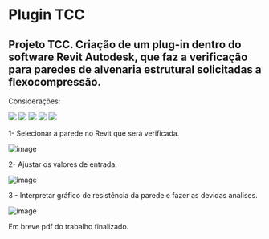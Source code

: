 # Plugin TCC 
## Projeto TCC. Criação de um plug-in dentro do software Revit Autodesk, que faz a verificação para paredes de alvenaria estrutural solicitadas a flexocompressão.

Considerações:

<img src="https://latex.codecogs.com/svg.latex?Prd\;{\geq}\;Pd\"/>
<img src="https://latex.codecogs.com/svg.latex?Mrd\;{\geq}\;Md\"/>

<img src="https://latex.codecogs.com/svg.latex?Prd=\;C-\sum\limits_{}^{}ti"/>
<img src="https://latex.codecogs.com/svg.latex?Mrd=\;C*(\frac{l}{2}-\frac{0.8x}{2})+\sum\limits_{}^{}[Ti*(di-\frac{l}{2})"/>

<img src="https://latex.codecogs.com/svg.latex?C=\;0,8*b*x*k*Fd"/>



1- Selecionar a parede no Revit que será verificada.


![image](https://user-images.githubusercontent.com/51210094/151546030-f0089463-d6ed-4df5-9678-14b91e08e82b.png)


2- Ajustar os valores de entrada.

![image](https://user-images.githubusercontent.com/51210094/151546296-42213f98-4159-4606-a699-af4c0c190fe1.png)


3 - Interpretar gráfico de resistência da parede e fazer as devidas analises.

![image](https://user-images.githubusercontent.com/51210094/151545992-1bba0863-484b-4556-8872-669946d2c66f.png)


Em breve pdf do trabalho finalizado.
